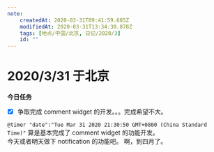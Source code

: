 ```yaml
---
note:
    createdAt: 2020-03-31T09:41:59.685Z
    modifiedAt: 2020-03-31T13:34:30.878Z
    tags: [地点/中国/北京, 日记/2020/3]
    id: ""
---
```

# 2020/3/31 于北京

**今日任务**

* [x] 争取完成 comment widget  的开发。。。完成希望不大。


`@timer "date":"Tue Mar 31 2020 21:30:50 GMT+0800 (China Standard Time)"`
算是基本完成了 comment widget 的功能开发。  
今天或者明天做下 notification 的功能吧。
啊，到四月了。  



